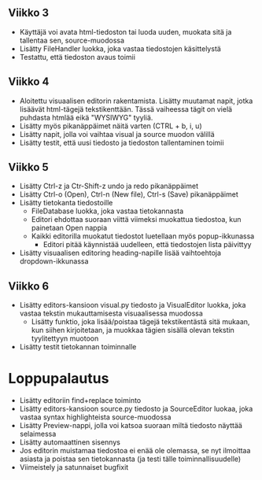 ## Viikko 3

- Käyttäjä voi avata html-tiedoston tai luoda uuden, muokata sitä ja tallentaa sen, source-muodossa
- Lisätty FileHandler luokka, joka vastaa tiedostojen käsittelystä
- Testattu, että tiedoston avaus toimii

## Viikko 4

- Aloitettu visuaalisen editorin rakentamista. Lisätty muutamat napit, jotka lisäävät html-tägejä tekstikenttään. Tässä vaiheessa tägit on vielä puhdasta htmlää eikä "WYSIWYG" tyyliä.
- Lisätty myös pikanäppäimet näitä varten (CTRL + b, i, u)
- Lisätty napit, jolla voi vaihtaa visual ja source muodon välillä
- Lisätty testit, että uusi tiedosto ja tiedoston tallentaminen toimii

## Viikko 5
- Lisätty Ctrl-z ja Ctr-Shift-z undo ja redo pikanäppäimet
- Lisätty Ctrl-o (Open), Ctrl-n (New file), Ctrl-s (Save) pikanäppäimet
- Lisätty tietokanta tiedostoille
    - FileDatabase luokka, joka vastaa tietokannasta
    - Editori ehdottaa suoraan viittä viimeksi muokattua tiedostoa, kun painetaan Open nappia
    - Kaikki editorilla muokatut tiedostot luetellaan myös popup-ikkunassa
        - Editori pitää käynnistää uudelleen, että tiedostojen lista päivittyy
- Lisätty visuaalisen editoring heading-napille lisää vaihtoehtoja dropdown-ikkunassa

## Viikko 6
- Lisätty editors-kansioon visual.py tiedosto ja VisualEditor luokka, joka vastaa tekstin mukauttamisesta visuaalisessa muodossa
    - Lisätty funktio, joka lisää/poistaa tägejä tekstikentästä sitä mukaan, kun siihen kirjoitetaan, ja muokkaa tägien sisällä olevan tekstin tyylitettyyn muotoon
- Lisätty testit tietokannan toiminnalle

# Loppupalautus
- Lisätty editoriin find+replace toiminto
- Lisätty editors-kansioon source.py tiedosto ja SourceEditor luokaa, joka vastaa syntax highlighteista source-muodossa
- Lisätty Preview-nappi, jolla voi katsoa suoraan miltä tiedosto näyttää selaimessa
- Lisätty automaattinen sisennys
- Jos editorin muistamaa tiedostoa ei enää ole olemassa, se nyt ilmoittaa asiasta ja poistaa sen tietokannasta (ja testi tälle toiminnallisuudelle)
- Viimeistely ja satunnaiset bugfixit